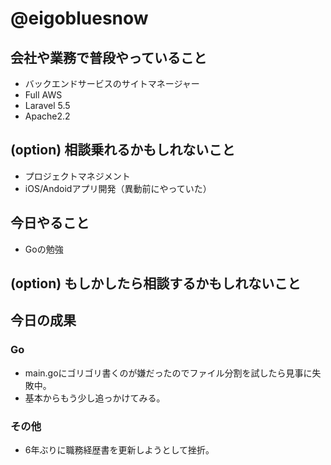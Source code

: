 # @eigobluesnow

## 会社や業務で普段やっていること

* バックエンドサービスのサイトマネージャー
 * Full AWS
 * Laravel 5.5
 * Apache2.2

## (option) 相談乗れるかもしれないこと

* プロジェクトマネジメント
* iOS/Andoidアプリ開発（異動前にやっていた）

## 今日やること

* Goの勉強

## (option) もしかしたら相談するかもしれないこと

## 今日の成果
### Go
* main.goにゴリゴリ書くのが嫌だったのでファイル分割を試したら見事に失敗中。
* 基本からもう少し追っかけてみる。

### その他
* 6年ぶりに職務経歴書を更新しようとして挫折。
